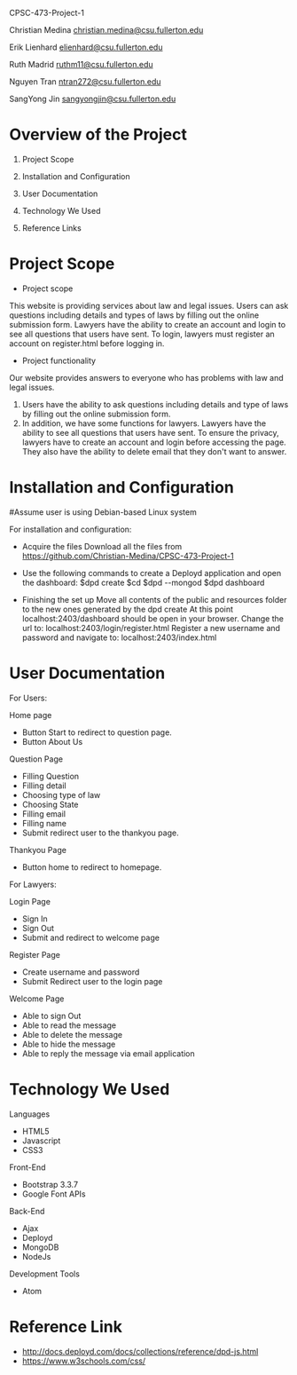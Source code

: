 CPSC-473-Project-1

Christian Medina christian.medina@csu.fullerton.edu

Erik Lienhard elienhard@csu.fullerton.edu

Ruth Madrid ruthm11@csu.fullerton.edu

Nguyen Tran ntran272@csu.fullerton.edu

SangYong Jin sangyongjin@csu.fullerton.edu

# Overview of the Project

1. Project Scope

2. Installation and Configuration

3. User Documentation

4. Technology We Used

5. Reference Links

# Project Scope

+ Project scope

This website is providing services about law and legal issues. Users can ask questions
including details and types of laws by filling out the online submission form.
Lawyers have the ability to create an account and login to see all questions that users have sent.
To login, lawyers must register an account on register.html before logging in.

+ Project functionality

Our website provides answers to everyone who has problems with law and legal issues.
1. Users have the ability to ask questions including details and type of laws by filling out the
online submission form.
2. In addition, we have some functions for lawyers. Lawyers have the ability to see all questions that users have sent.
To ensure the privacy, lawyers have to create an account and login before accessing the page. They also have the ability to 
delete email that they don't want to answer.


# Installation and Configuration

#Assume user is using Debian-based Linux system

For installation and configuration:

- Acquire the files
Download all the files from https://github.com/Christian-Medina/CPSC-473-Project-1

- Use the following commands to create a Deployd application and open the dashboard:
$dpd create <name>
$cd <name>
$dpd --mongod <path to mongod.exe>
$dpd dashboard

- Finishing the set up
Move all contents of the public and resources folder to the new ones generated by the dpd create
At this point localhost:2403/dashboard should be open in your browser.
Change the url to: localhost:2403/login/register.html
Register a new username and password and navigate to: localhost:2403/index.html

# User Documentation

For Users:

Home page
+ Button Start to redirect to question page.
+ Button About Us

Question Page
+ Filling Question
+ Filling detail
+ Choosing type of law
+ Choosing State
+ Filling email
+ Filling name
+ Submit redirect user to the thankyou page.

Thankyou Page
+ Button home to redirect to homepage.

For Lawyers:

Login Page
+ Sign In
+ Sign Out
+ Submit and redirect to welcome page

Register Page
+ Create username and password
+ Submit Redirect user to the login page

Welcome Page
+ Able to sign Out
+ Able to read the message
+ Able to delete the message
+ Able to hide the message
+ Able to reply the message via email application


# Technology We Used

Languages
+ HTML5
+ Javascript
+ CSS3

Front-End
+ Bootstrap 3.3.7
+ Google Font APIs

Back-End
+ Ajax
+ Deployd
+ MongoDB
+ NodeJs

Development Tools
+ Atom

# Reference Link

+ http://docs.deployd.com/docs/collections/reference/dpd-js.html
+ https://www.w3schools.com/css/


